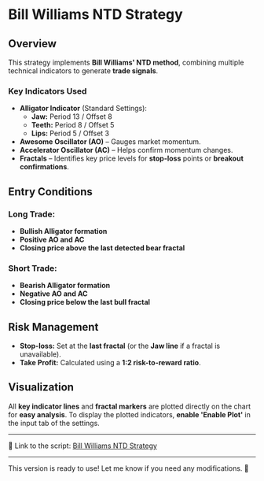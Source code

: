 # Bill Williams NTD Strategy

## Overview

This strategy implements **Bill Williams' NTD method**, combining multiple technical indicators to generate **trade signals**. 

### **Key Indicators Used**
- **Alligator Indicator** (Standard Settings):
  - **Jaw:** Period 13 / Offset 8
  - **Teeth:** Period 8 / Offset 5
  - **Lips:** Period 5 / Offset 3
- **Awesome Oscillator (AO)** – Gauges market momentum.
- **Accelerator Oscillator (AC)** – Helps confirm momentum changes.
- **Fractals** – Identifies key price levels for **stop-loss** points or **breakout confirmations**.

## **Entry Conditions**
### **Long Trade:**
- **Bullish Alligator formation**
- **Positive AO and AC**
- **Closing price above the last detected bear fractal**

### **Short Trade:**
- **Bearish Alligator formation**
- **Negative AO and AC**
- **Closing price below the last bull fractal**

## **Risk Management**
- **Stop-loss:** Set at the **last fractal** (or the **Jaw line** if a fractal is unavailable).
- **Take Profit:** Calculated using a **1:2 risk-to-reward ratio**.

## **Visualization**
All **key indicator lines** and **fractal markers** are plotted directly on the chart for **easy analysis**. 
To display the plotted indicators, **enable 'Enable Plot'** in the input tab of the settings.

---

🔗 Link to the script: [Bill Williams NTD Strategy](https://www.tradingview.com/script/BHmbnqPP-Bill-Williams-NTD-Strategy/)

---

This version is ready to use! Let me know if you need any modifications. 🚀
